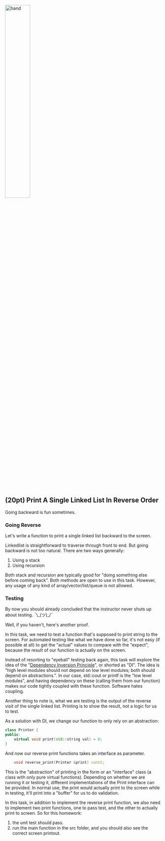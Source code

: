 <img src="https://user-images.githubusercontent.com/252020/167759795-8d8dbebf-8a43-4e81-bfba-28901f2b93a1.png"
     alt="hand"
     width="40%" />
     
## (20pt) Print A Single Linked List In Reverse Order

Going backward is fun sometimes.

### Going Reverse

Let's write a function to print a single linked list backward to the screen. 

Linkedlist is straightforward to traverse through front to end. But going backward is not too natural. There are two ways generally:

1. Using a stack
2. Using recursion

Both stack and recursion are typically good for "doing something else before coming back". Both methods are open to use in this task. However, any usage of any kind of array/vector/list/queue is not allowed.  

### Testing

By now you should already concluded that the instructor never shuts up about testing. ¯\\\_(ツ)\_/¯ 

Well, if you haven't, here's another proof.

In this task, we need to test a function that's supposed to print string to the screen. For automated testing like what we have done so far, it's not easy (if possible at all) to get the "actual" values to compare with the "expect", because the result of our function is actually on the screen. 

Instead of resorting to "eyeball" testing back again, this task will explore the idea of the "[Dependency Inversion Principle](https://deviq.com/principles/dependency-inversion-principle)", or shorted as "DI". The idea is "high level modules should not depend on low level modules; both should depend on abstractions.". In our case, std::cout or printf is the "low level modules", and having dependency on these (calling them from our function) makes our code tightly coupled with these function. Software hates coupling.

Another thing to note is, what we are testing is the output of the reverse visit of the single linked list. Printing is to show the result, not a logic for us to test. 

As a solution with DI, we change our function to only rely on an abstraction:

```c++
class Printer {
public:
    virtual void print(std::string val) = 0;
}
```

And now our reverse print functions takes an interface as parameter.

```c++
    void reverse_print(Printer &print) const;
```

This is the "abstraction" of printing in the form or an "interface" class (a class with only pure virtual functions). Depending on whether we are running it or testing it, different implementations of the Print interface can be provided. In normal use, the print would actually print to the screen while in testing, it'll print into a "buffer" for us to do validation.

In this task, in addition to implement the reverse print function, we also need to implement two print functions, one to pass test, and the other to actually print to screen. So for this homework:

1. the unit test should pass.
2. run the main function in the src folder, and you should also see the correct screen printout.  




